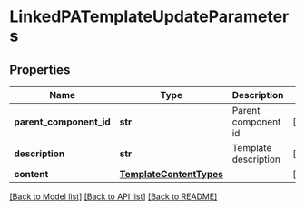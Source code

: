 # LinkedPATemplateUpdateParameters


## Properties
Name | Type | Description | Notes
------------ | ------------- | ------------- | -------------
**parent_component_id** | **str** | Parent component id | [optional] 
**description** | **str** | Template description | [optional] 
**content** | [**TemplateContentTypes**](TemplateContentTypes.md) |  | [optional] 

[[Back to Model list]](../README.md#documentation-for-models) [[Back to API list]](../README.md#documentation-for-api-endpoints) [[Back to README]](../README.md)


